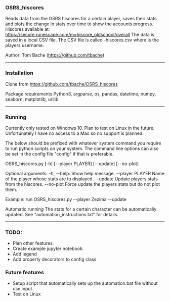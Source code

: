 ### OSRS_hiscores
Reads data from the OSRS hiscores for a certain player, saves
their stats and plots the change in stats over time to show the
accounts progress.
Hiscores available at:
https://secure.runescape.com/m=hiscore_oldschool/overall
The data is saved in a local CSV file. The CSV file is called
<player>-hiscores.csv where <player> is the players username.

Author: Tom Bache (https://github.com/tbache)

---

### Installation
Clone from https://github.com/tbache/OSRS_hiscores

Package requirements
Python3, argparse, os, pandas, datetime, numpy, seaborn, matplotlib,
urllib

---

### Running
Currently only tested on Windows 10. Plan to test on Linux in the future.
Unfortunately I have no access to a Mac so no support is planned.

The below should be prefixed with whatever system command you require to run
python scripts on your system.
The command line options can also be set in the config file "config" if that
is preferable.

OSRS_hiscores.py [-h] [--player PLAYER] [--update] [--no-plot]

Optional arguments:
-h, --help:         Show help message.
--player PLAYER     Name of the player whose stats are to displayed.
--update            Update players stats from the hiscores.
--no-plot           Force update the players stats but do not plot them.

Example:
run OSRS_hiscores.py --player Zezima --update

Automatic running
The stats for a certain character can be automatically updated. See
"automation_instructions.txt" for details.

---

### TODO:
- Plan other features.
- Create example jupyter notebook.
- Add legend
- Add property decorators to config class

### Future features
- Setup script that automatically sets up the automation.bat file without use input.
- Test on Linux
